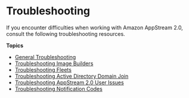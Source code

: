# Troubleshooting<a name="troubleshooting"></a>

If you encounter difficulties when working with Amazon AppStream 2\.0, consult the following troubleshooting resources\.

**Topics**
+ [General Troubleshooting](troubleshooting-general.md)
+ [Troubleshooting Image Builders](troubleshooting-image-builder.md)
+ [Troubleshooting Fleets](troubleshooting-fleets.md)
+ [Troubleshooting Active Directory Domain Join](troubleshooting-active-directory.md)
+ [Troubleshooting AppStream 2\.0 User Issues](troubleshooting-client.md)
+ [Troubleshooting Notification Codes](troubleshooting-notification-codes.md)